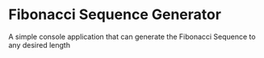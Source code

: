 # Fibonacci Sequence Generator

A simple console application that can generate the Fibonacci Sequence to any desired length

